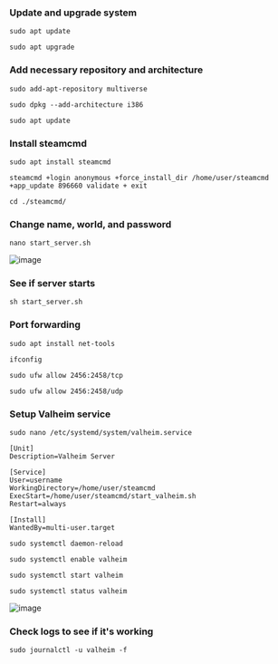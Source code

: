 ### Update and upgrade system
```
sudo apt update
```

```
sudo apt upgrade
```
### Add necessary repository and architecture
```
sudo add-apt-repository multiverse
```

```
sudo dpkg --add-architecture i386
```

```
sudo apt update
```
### Install steamcmd
```
sudo apt install steamcmd
```

```
steamcmd +login anonymous +force_install_dir /home/user/steamcmd +app_update 896660 validate + exit
```

```
cd ./steamcmd/
```
### Change name, world, and password
```
nano start_server.sh
```
![image](https://github.com/cdawg3/Virtual-Machine-Handbook/assets/99144314/175a226e-c025-41b7-b7c8-5be3828d80fd)

### See if server starts
```
sh start_server.sh
```
### Port forwarding
```
sudo apt install net-tools
```

```
ifconfig
```

```
sudo ufw allow 2456:2458/tcp
```

```
sudo ufw allow 2456:2458/udp
```
### Setup Valheim service
```
sudo nano /etc/systemd/system/valheim.service
```

```
[Unit]
Description=Valheim Server

[Service]
User=username
WorkingDirectory=/home/user/steamcmd
ExecStart=/home/user/steamcmd/start_valheim.sh
Restart=always

[Install]
WantedBy=multi-user.target
```

```
sudo systemctl daemon-reload
```

```
sudo systemctl enable valheim
```

```
sudo systemctl start valheim
```

```
sudo systemctl status valheim
```
![image](https://github.com/cdawg3/Virtual-Machine-Handbook/assets/99144314/fb67e079-7265-4e19-aa8f-0b72c447d2a9)

### Check logs to see if it's working
```
sudo journalctl -u valheim -f
```
